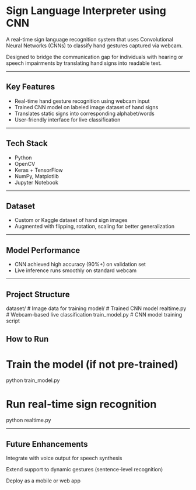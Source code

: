 #  Sign Language Interpreter using CNN

A real-time sign language recognition system that uses Convolutional Neural Networks (CNNs) to classify hand gestures captured via webcam.

Designed to bridge the communication gap for individuals with hearing or speech impairments by translating hand signs into readable text.

---

##  Key Features

-  Real-time hand gesture recognition using webcam input
-  Trained CNN model on labeled image dataset of hand signs
-  Translates static signs into corresponding alphabet/words
-  User-friendly interface for live classification

---

##  Tech Stack

- Python  
- OpenCV  
- Keras + TensorFlow  
- NumPy, Matplotlib  
- Jupyter Notebook  

---

##  Dataset

- Custom or Kaggle dataset of hand sign images
- Augmented with flipping, rotation, scaling for better generalization

---

## Model Performance

- CNN achieved high accuracy (90%+) on validation set
- Live inference runs smoothly on standard webcam

---

##  Project Structure

dataset/ # Image data for training
model/ # Trained CNN model
realtime.py # Webcam-based live classification
train_model.py # CNN model training script

##  How to Run

# Train the model (if not pre-trained)
python train_model.py

# Run real-time sign recognition
python realtime.py

---
##   Future Enhancements
Integrate with voice output for speech synthesis

Extend support to dynamic gestures (sentence-level recognition)

Deploy as a mobile or web app
